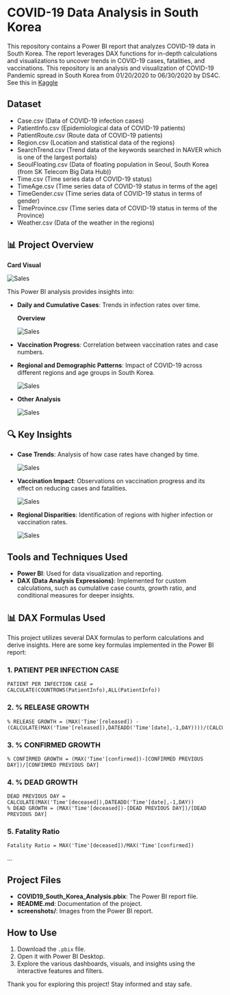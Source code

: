 # COVID-19 Data Analysis in South Korea

This repository contains a Power BI report that analyzes COVID-19 data in South Korea. The report leverages DAX functions for in-depth calculations and visualizations to uncover trends in COVID-19 cases, fatalities, and vaccinations.
This repository is an analysis and visualization of COVID-19 Pandemic spread in South Korea from 01/20/2020 to 06/30/2020 by DS4C.
See this in [Kaggle](https://www.kaggle.com/datasets/kimjihoo/coronavirusdataset/data)

## Dataset
- Case.csv (Data of COVID-19 infection cases)
- PatientInfo.csv (Epidemiological data of COVID-19 patients)
- PatientRoute.csv (Route data of COVID-19 patients)
- Region.csv (Location and statistical data of the regions)
- SearchTrend.csv (Trend data of the keywords searched in NAVER which is one of the largest portals)
- SeoulFloating.csv (Data of floating population in Seoul, South Korea (from SK Telecom Big Data Hub))
- Time.csv (Time series data of COVID-19 status)
- TimeAge.csv (Time series data of COVID-19 status in terms of the age)
- TimeGender.csv (Time series data of COVID-19 status in terms of gender)
- TimeProvince.csv (Time series data of COVID-19 status in terms of the Province)
- Weather.csv (Data of the weather in the regions)

## 📊 Project Overview
**Card Visual**

 ![Sales](screenshots/card.png)

This Power BI analysis provides insights into:
- **Daily and Cumulative Cases**: Trends in infection rates over time.
  
  **Overview**
  
   ![Sales](screenshots/overview.png)
  

- **Vaccination Progress**: Correlation between vaccination rates and case numbers.
- **Regional and Demographic Patterns**: Impact of COVID-19 across different regions and age groups in South Korea.

   ![Sales](screenshots/province.png)

- **Other Analysis**

  ![Sales](screenshots/other.png)

## 🔍 Key Insights

- **Case Trends**: Analysis of how case rates have changed by time.

   ![Sales](screenshots/time.png)
  
- **Vaccination Impact**: Observations on vaccination progress and its effect on reducing cases and fatalities.
  
  ![Sales](screenshots/patient.png)
  
- **Regional Disparities**: Identification of regions with higher infection or vaccination rates.

  ![Sales](screenshots/infection.png)

## Tools and Techniques Used

- **Power BI**: Used for data visualization and reporting.
- **DAX (Data Analysis Expressions)**: Implemented for custom calculations, such as cumulative case counts, growth ratio, and conditional measures for deeper insights.
## 📊 DAX Formulas Used

This project utilizes several DAX formulas to perform calculations and derive insights. Here are some key formulas implemented in the Power BI report:

### 1. PATIENT PER INFECTION CASE
```dax
PATIENT PER INFECTION CASE = CALCULATE(COUNTROWS(PatientInfo),ALL(PatientInfo))
```
### 2. % RELEASE GROWTH
```dax
% RELEASE GROWTH = (MAX('Time'[released]) - (CALCULATE(MAX('Time'[released]),DATEADD('Time'[date],-1,DAY))))/(CALCULATE(MAX('Time'[released]),DATEADD('Time'[date],-1,DAY)))
```
### 3. % CONFIRMED GROWTH
```dax
% CONFIRMED GROWTH = (MAX('Time'[confirmed])-[CONFIRMED PREVIOUS DAY])/[CONFIRMED PREVIOUS DAY]
```
### 4. % DEAD GROWTH
```dax
DEAD PREVIOUS DAY = CALCULATE(MAX('Time'[deceased]),DATEADD('Time'[date],-1,DAY))
% DEAD GROWTH = (MAX('Time'[deceased])-[DEAD PREVIOUS DAY])/[DEAD PREVIOUS DAY]
```
### 5. Fatality Ratio
```dax
Fatality Ratio = MAX('Time'[deceased])/MAX('Time'[confirmed])
```
...

## Project Files

- **COVID19_South_Korea_Analysis.pbix**: The Power BI report file.
- **README.md**: Documentation of the project.
- **screenshots/**: Images from the Power BI report.

## How to Use

1. Download the `.pbix` file.
2. Open it with Power BI Desktop.
3. Explore the various dashboards, visuals, and insights using the interactive features and filters.


Thank you for exploring this project! Stay informed and stay safe.

